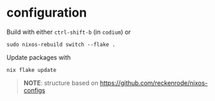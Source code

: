 # configuration

Build with either `ctrl-shift-b` (in `codium`) or

    sudo nixos-rebuild switch --flake .

Update packages with

    nix flake update

> **NOTE**: structure based on https://github.com/reckenrode/nixos-configs
